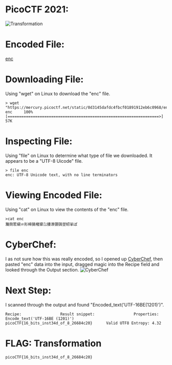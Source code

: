 # PicoCTF 2021: 
![Transformation](https://user-images.githubusercontent.com/38919321/134433481-7dc1b922-254b-4f82-b82b-9957f9a2b85b.png)


# Encoded File:
[enc](https://mercury.picoctf.net/static/0d3145dafdc4fbcf01891912eb6c0968/enc)


# Downloading File:
Using "wget" on Linux to download the "enc" file.
```
> wget "https://mercury.picoctf.net/static/0d3145dafdc4fbcf01891912eb6c0968/enc"
enc		100%[==================================================================>]      57K
```


# Inspecting File:
Using "file" on Linux to determine what type of file we downloaded. It appears to be a "UTF-8 Uicode" file.
```
> file enc 
enc: UTF-8 Unicode text, with no line terminators
```


# Viewing Encoded File:
Using "cat" on Linux to view the contents of the "enc" file.
```
>cat enc 
灩捯䍔䙻ㄶ形楴獟楮獴㌴摟潦弸弲㘶㠴挲ぽ
```


# CyberChef: 
I as not sure how this was really encoded, so I opened up [CyberChef](https://gchq.github.io/CyberChef/), then pasted "enc" data into the input, dragged magic into the Recipe field and looked through the Output section.
![CyberChef](https://user-images.githubusercontent.com/38919321/134433992-493c1b23-d278-4d04-85f1-5d0e9e2ab312.png)



# Next Step:
I scanned through the output and found "Encoded_text('UTF-16BE(1201)')".
```
Recipe:					Result snippet:					Properties:
Encode_text('UTF-16BE (1201)')		picoCTF{16_bits_inst34d_of_8_26684c20}		Valid UTF8 Entropy: 4.32
```


# FLAG: Transformation
```
picoCTF{16_bits_inst34d_of_8_26684c20}
```

